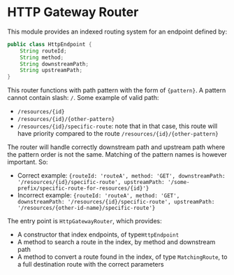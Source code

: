HTTP Gateway Router
===================
This module provides an indexed routing system for an endpoint defined by:
```java
public class HttpEndpoint {
    String routeId;
	String method;
	String downstreamPath;
	String upstreamPath;
}
```

This router functions with path pattern with the form of `{pattern}`.
A pattern cannot contain slash: `/`.
Some example of valid path:
- `/resources/{id}`
- `/resources/{id}/{other-pattern}`
- `/resources/{id}/specific-route`: note that in that case, this route will have priority compared to the route `/resources/{id}/{other-pattern}`

The router will handle correctly downstream path and upstream path where the pattern order is not the same. Matching of the pattern names is however important.
So:
- Correct example: `{routeId: 'routeA', method: 'GET', downstreamPath: '/resources/{id}/specific-route', upstreamPath: '/some-prefix/specific-route-for-resources/{id}'}`
- Incorrect example: `{routeId: 'routeA', method: 'GET', downstreamPath: '/resources/{id}/specific-route', upstreamPath: '/resources/{other-id-name}/specific-route'}`

The entry point is `HttpGatewayRouter`, which provides:
- A constructor that index endpoints, of type`HttpEndpoint`
- A method to search a route in the index, by method and downstream path
- A method to convert a route found in the index, of type `MatchingRoute`, to a full destination route with the correct parameters
